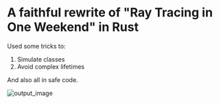 # A faithful rewrite of "Ray Tracing in One Weekend" in Rust

Used some tricks to:
1. Simulate classes 
2. Avoid complex lifetimes

And also all in safe code.

![output_image](./output.bmp)